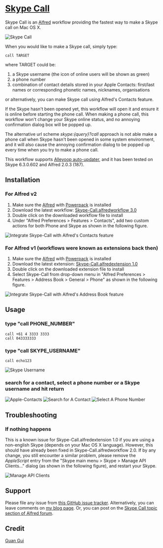 [Skype Call](http://guiguan.github.com/Skype-Call/)
==========

Skype Call is an [Alfred](http://www.alfredapp.com) workflow providing the fastest way to make a Skype call on Mac OS X.

![Skype Call](https://github.com/guiguan/Skype-Call/raw/master/Skype-Call.png)

When you would like to make a Skype call, simply type:

	call TARGET

where TARGET could be:

1. a Skype username (the icon of online users will be shown as green)
2. a phone number
3. combination of contact details stored in your Apple Contacts: first/last names or corresponding phonetic names, nicknames, organisations

or alternatively, you can make Skype call using Alfred's Contacts feature. 

If the Skype hasn't been opened yet, this workflow will open it and ensure it is online before starting the phone call. When making a phone call, this workflow won't change your Skype online status, and no annoying confirmation dialog box will be popped up.

The alternative url scheme *skype:{query}?call* approach is not able make a phone call when Skype hasn't been opened in some system environment, and it will also cause the annoying confirmation dialog to be popped up every time when you try to make a phone call.

This workflow supports [Alleyoop auto-updater](http://www.alfredforum.com/topic/1582-alleyoop-update-alfred-workflows/), and it has been tested on Skype 6.3.0.602 and Alfred 2.0.3 (187).

Installation
----------------

### For Alfred v2
1. Make sure the [Alfred](http://www.alfredapp.com) with [Powerpack](http://www.alfredapp.com/powerpack) is installed
2. Download the latest workflow: [Skype-Call.alfredworkflow 3.0](http://www.guiguan.net/downloads/Skype-Call.alfredworkflow)
3. Double click on the downloaded workflow file to install
4. Under "Alfred Preferences > Features > Contacts", add two custom actions for both Phone and Skype as shown in the following figure.

![Integrate Skype-Call with Alfred's Contacts feature](https://github.com/guiguan/Skype-Call/raw/master/Alfred-Preferences-v2.png)

### For Alfred v1 (workflows were known as extensions back then)
1. Make sure the [Alfred](http://www.alfredapp.com) with [Powerpack](http://www.alfredapp.com/powerpack) is installed
2. Download the latest extension: [Skype-Call.alfredextension 1.0](http://www.guiguan.net/downloads/Skype-Call.alfredextension)
3. Double click on the downloaded extension file to install
4. Select Skype-Call from drop-down menu in "Alfred Preferences > Features > Address Book > General > Phone" as shown in the following figure.

![Integrate Skype-Call with Alfred's Address Book feature](https://github.com/guiguan/Skype-Call/raw/master/Alfred-Preferences.png)

Usage
----------------

### type "call PHONE_NUMBER"
	call +61 4 3333 3333
	call 043333333

### type "call SKYPE_USERNAME"
	call echo123
![Skype Username](https://github.com/guiguan/Skype-Call/raw/master/Skype-Username.png)

### search for a contact, select a phone number or a Skype username and hit return
![Apple-Contacts](https://github.com/guiguan/Skype-Call/raw/master/Apple-Contacts.png)
![Search for A Contact](https://github.com/guiguan/Skype-Call/raw/master/Search-for-A-Contact.png)
![Select A Phone Number](https://github.com/guiguan/Skype-Call/raw/master/Select-A-Phone-Number.png)

Troubleshooting
----------------

### If nothing happens
This is a known issue for Skype-Call.alfredextension 1.0 if you are using a non-english Skype (depends on your Mac OS X language). However, this should have already been fixed in Skype-Call.alfredworkflow 2.0. If by any change, you still encounter a similar problem, please remove the *AppleScript* entry from the "Skype main menu > Skype > Manage API Clients..." dialog (as shown in the following figure), and restart your Skype.

![Manage API Clients](https://github.com/guiguan/Skype-Call/raw/master/Manage-API-Clients.png)

Support
----------------
Please file any issue from [this GitHub issue tracker](https://github.com/guiguan/Skype-Call/issues/new). Alternatively, you can leave comments on [my blog page](http://www.guiguan.net/skype-call-the-fastest-way-to-make-a-skype-call-on-mac-os-x/). Or, you can post on the [Skype Call topic section of Alfred forum](http://www.alfredforum.com/topic/2216-skype-call-the-fastest-way-to-make-a-skype-call-on-mac-os-x/).

Credit
----------------
[Guan Gui](http://www.guiguan.net)
